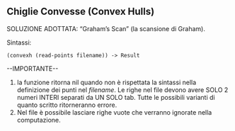 ﻿## Chiglie Convesse (Convex Hulls)

SOLUZIONE ADOTTATA: “Graham’s Scan” (la scansione di Graham).

Sintassi:

    (convexh (read-points filename)) -> Result

--IMPORTANTE--
1) la funzione ritorna nil quando non è rispettata la sintassi nella definizione dei punti nel *filename*. Le righe nel file devono avere SOLO 2 numeri INTERI separati da UN SOLO tab. Tutte le possibili varianti di quanto scritto ritorneranno errore.
2) Nel file è possibile lasciare righe vuote che verranno ignorate nella computazione.
